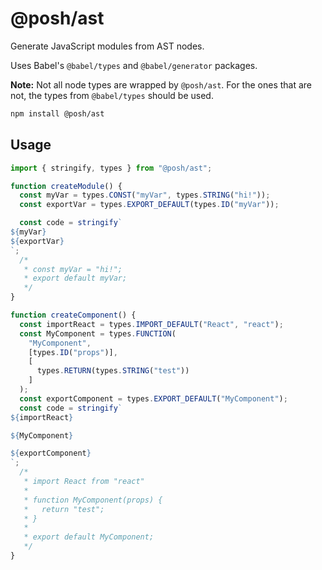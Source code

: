 # @posh/ast

Generate JavaScript modules from AST nodes.

Uses Babel's `@babel/types` and `@babel/generator` packages.

**Note:** Not all node types are wrapped by `@posh/ast`. For the ones that are not, the types from `@babel/types` should be used.

```bash
npm install @posh/ast
```

## Usage

```js
import { stringify, types } from "@posh/ast";

function createModule() {
  const myVar = types.CONST("myVar", types.STRING("hi!"));
  const exportVar = types.EXPORT_DEFAULT(types.ID("myVar"));

  const code = stringify`
${myVar}
${exportVar}
`;
  /*
   * const myVar = "hi!";
   * export default myVar;
   */
}

function createComponent() {
  const importReact = types.IMPORT_DEFAULT("React", "react");
  const MyComponent = types.FUNCTION(
    "MyComponent",
    [types.ID("props")],
    [
      types.RETURN(types.STRING("test"))
    ]
  );
  const exportComponent = types.EXPORT_DEFAULT("MyComponent");
  const code = stringify`
${importReact}

${MyComponent}

${exportComponent}
`;
  /*
   * import React from "react"
   *
   * function MyComponent(props) {
   *   return "test";
   * }
   *
   * export default MyComponent;
   */
}
```
